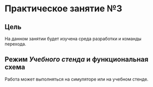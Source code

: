 # Практическое занятие №3

## Цель

На данном занятии будет изучена среда разработки и команды перехода.

## Режим _Учебного стенда_ и функциональная схема

Работа может выполняться на симуляторе или на учебном стенде.
